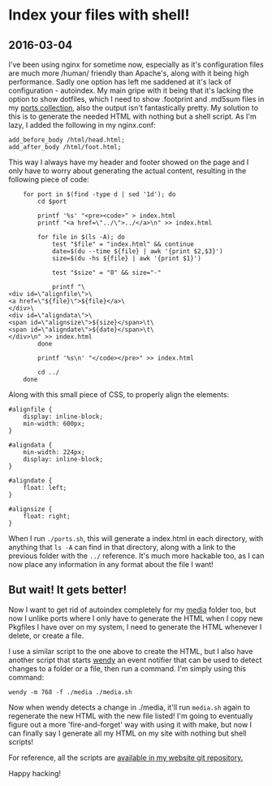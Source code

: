 # Index your files with shell!
## 2016-03-04

I've been using nginx for sometime now, especially as it's configuration files
are much more /human/ friendly than Apache's, along with it being high
performance. Sadly one option has left me saddened at it's lack of
configuration - autoindex. My main gripe with it being that it's lacking the
option to show dotfiles, which I need to show .footprint and .md5sum files in
my [ports collection](/ports), also the output isn't fantastically pretty.
My solution to this is to generate the needed HTML with nothing but a shell
script. As I'm lazy, I added the following in my nginx.conf:

    add_before_body /html/head.html;
    add_after_body /html/foot.html;

This way I always have my header and footer showed on the page and I only have
to worry about generating the actual content, resulting in the following
piece of code:

        for port in $(find -type d | sed '1d'); do
            cd $port

            printf '%s' "<pre><code>" > index.html
            printf "<a href=\"../\">../</a>\n" >> index.html

            for file in $(ls -A); do
                test "$file" = "index.html" && continue
                date=$(du --time ${file} | awk '{print $2,$3}')
                size=$(du -hs ${file} | awk '{print $1}')

                test "$size" = "0" && size="-"

                printf "\
    <div id=\"alignfile\">\
    <a href=\"${file}\">${file}</a>\
    </div>\
    <div id=\"aligndata\">\
    <span id=\"alignsize\">${size}</span>\t\
    <span id=\"aligndate\">${date}</span>\t\
    </div>\n" >> index.html
            done

            printf '%s\n' "</code></pre>" >> index.html

            cd ../
        done


Along with this small piece of CSS, to properly align the elements:

    #alignfile {
        display: inline-block;
        min-width: 600px;
    }

    #aligndata {
        min-width: 224px;
        display: inline-block;
    }

    #aligndate {
        float: left;
    }

    #alignsize {
        float: right;
    }


When I run `./ports.sh`, this will generate a index.html in each directory,
with anything that `ls -A` can find in that directory, along with a link to
the previous folder with the `../` reference. It's much more hackable too, as
I can now place any information in any format about the file I want!

## But wait! It gets better!

Now I want to get rid of autoindex completely for my [media](/media) folder
too, but now I unlike ports where I only have to generate the HTML when I copy
new Pkgfiles I have over on my system, I need to generate the HTML whenever I
delete, or create a file.

I use a similar script to the one above to create the HTML, but I also have
another script that starts [wendy](http://git.z3bra.org/wendy/log.html) an
event notifier that can be used to detect changes to a folder or a file, then
run a command. I'm simply using this command:

    wendy -m 768 -f ./media ./media.sh

Now when wendy detects a change in ./media, it'll run `media.sh` again to
regenerate the new HTML with the new file listed! I'm going to eventually figure
out a more 'fire-and-forget' way with using it with make, but now I can
finally say I generate all my HTML on my site with nothing but shell scripts!

For reference, all the scripts are [available in my website git repository.](https://github.com/Wildefyr/wildefyr.net)

Happy hacking!

